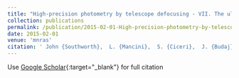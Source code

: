 ```yaml
---
title: "High-precision photometry by telescope defocusing - VII. The ultrashort period planet WASP-103"
collection: publications
permalink: /publication/2015-02-01-High-precision-photometry-by-telescope-defocusing-VII-The-ultrashort-period-planet-WASP-103
date: 2015-02-01
venue: 'mnras'
citation: ' John {Southworth},  L. {Mancini},  S. {Ciceri},  J. {Budaj},  M. {Dominik},  R. {Figuera Jaimes},  T. {Haugb{\o}lle},  U. {J{\o}rgensen},  A. {Popovas},  M. {Rabus},  S. {Rahvar},  C. {von Essen},  R. {Schmidt},  O. {Wertz},  K. {Alsubai},  V. {Bozza},  D. {Bramich},  S. {Calchi Novati},  G. {D&apos;Ago},  T. {Hinse},  Th. {Henning},  M. {Hundertmark},  D. {Juncher},  H. {Korhonen},  J. {Skottfelt},  C. {Snodgrass},  D. {Starkey},  J. {Surdej}, &quot;High-precision photometry by telescope defocusing - VII. The ultrashort period planet WASP-103.&quot; mnras, 2015.'
---
```

Use [Google Scholar](https://scholar.google.com/scholar?q=High+precision+photometry+by+telescope+defocusing+++VII.+The+ultrashort+period+planet+WASP+103){:target="_blank"} for full citation